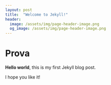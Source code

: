 ```yaml
---
layout: post
title:  "Welcome to Jekyll!"
header:
  image: /assets/img/page-header-image.png
  og_image: /assets/img/page-header-image.png
---
```


# Prova

**Hello world**, this is my first Jekyll blog post.

I hope you like it!